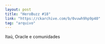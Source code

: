 ```yaml
---
layout: post
title: "HeroBuzz #18"
link: "https://ckarchive.com/b/0vuwh9hp9p40"
tag: "arquivo"
---
```

Itaú, Oracle e comunidades
